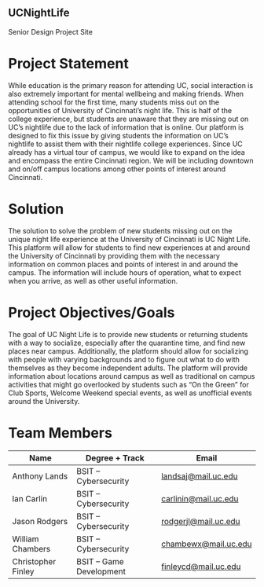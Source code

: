 ## UCNightLife
Senior Design Project Site

# Project Statement

While education is the primary reason for attending UC, social interaction is also extremely important for mental wellbeing and making friends. When attending school for the first time, many students miss out on the opportunities of University of Cincinnati’s night life. This is half of the college experience, but students are unaware that they are missing out on UC’s nightlife due to the lack of information that is online. Our platform is designed to fix this issue by giving students the information on UC’s nightlife to assist them with their nightlife college experiences. Since UC already has a virtual tour of campus, we would like to expand on the idea and encompass the entire Cincinnati region. We will be including downtown and on/off campus locations among other points of interest around Cincinnati. 

# Solution

The solution to solve the problem of new students missing out on the unique night life experience at the University of Cincinnati is UC Night Life. This platform will allow for students to find new experiences at and around the University of Cincinnati by providing them with the necessary information on common places and points of interest in and around the campus. The information will include hours of operation, what to expect when you arrive, as well as other useful information.  

# Project Objectives/Goals

The goal of UC Night Life is to provide new students or returning students with a way to socialize, especially after the quarantine time, and find new places near campus. Additionally, the platform should allow for socializing with people with varying backgrounds and to figure out what to do with themselves as they become independent adults. The platform will provide information about locations around campus as well as traditional on campus activities that might go overlooked by students such as “On the Green” for Club Sports, Welcome Weekend special events, as well as unofficial events around the University.  

# Team Members

| Name  | Degree + Track | Email |
| ------------- | ------------- | ------------- |
| Anthony Lands | BSIT – Cybersecurity | landsaj@mail.uc.edu |
| Ian Carlin | BSIT – Cybersecurity | carlinin@mail.uc.edu |
| Jason Rodgers | BSIT – Cybersecurity | rodgerjl@mail.uc.edu |
| William Chambers | BSIT – Cybersecurity | chambewx@mail.uc.edu |
| Christopher Finley | BSIT – Game Development | finleycd@mail.uc.edu |
